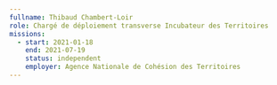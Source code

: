 ```yaml
---
fullname: Thibaud Chambert-Loir
role: Chargé de déploiement transverse Incubateur des Territoires
missions:
  - start: 2021-01-18
    end: 2021-07-19
    status: independent
    employer: Agence Nationale de Cohésion des Territoires 
---
```

